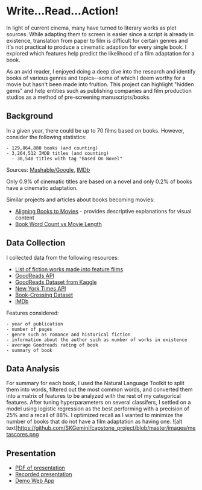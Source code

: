 # Write...Read...Action!

In light of current cinema, many have turned to literary works as plot sources. While adapting them to screen is easier since a script is already in existence, translation from paper to film is difficult for certain genres and it's not practical to produce a cinematic adaption for every single book. I explored which features help predict the likelihood of a film adaptation for a book. 

As an avid reader, I enjoyed doing a deep dive into the research and identify books of various genres and topics--some of which I deem worthy for a movie but hasn't been made into fruition. This project can highlight "hidden gems" and help entities such as publishing companies and film production studios as a method of pre-screening manuscripts/books.

## Background

In a given year, there could be up to 70 films based on books. However, consider the following statistics:
```
- 129,864,880 books (and counting)
- 3,264,512 IMDB titles (and counting)
  - 30,548 titles with tag "Based On Novel"
```
Sources: [Mashable/Google](https://mashable.com/2010/08/05/number-of-books-in-the-world/#P1TH6qxOSmqg), [IMDb](https://www.imdb.com/search/keyword?keywords=based-on-novel)

Only 0.9% of cinematic titles are based on a novel and only 0.2% of books have a cinematic adaptation. 

Similar projects and articles about books becoming movies:
- [Aligning Books to Movies](http://yknzhu.wixsite.com/mbweb) - provides descriptive explanations for visual content
- [Book Word Count vs Movie Length](https://www.overthinkingit.com/2013/08/12/book-word-count-movie-length-2/)

## Data Collection

I collected data from the following resources:

- [List of fiction works made into feature films](https://en.wikipedia.org/wiki/Lists_of_fiction_works_made_into_feature_films)
- [GoodReads API](https://www.goodreads.com/api/index#search.books)
- [GoodReads Dataset from Kaggle](https://www.kaggle.com/zygmunt/goodbooks-10k)
- [New York Times API](https://developer.nytimes.com)
- [Book-Crossing Dataset](http://www2.informatik.uni-freiburg.de/~cziegler/BX/)
- [IMDb](https://www.imdb.com/?ref_=nv_home)

Features considered:
```
- year of publication
- number of pages
- genre such as romance and historical fiction
- information about the author such as number of works in existence
- average Goodreads rating of book
- summary of book
```

## Data Analysis
For summary for each book, I used the Natural Language Toolkit to split them into words, filtered out the most common words, and converted them into a matrix of features to be analyzed with the rest of my categorical features. After tuning hyperparameters on several classifers, I settled on a model using logistic regression as the best performing with a precision of 25% and a recall of 88%. I optimized recall as I wanted to minimize the number of books that do not have a film adaptation as having one.
![alt text]https://github.com/SKGemini/capstone_project/blob/master/images/metascores.png

## Presentation
- [PDF of presentation](https://github.com/SKGemini/capstone_project/blob/master/Write...Read...Action!.pdf)
- [Recorded presentation](https://www.youtube.com/watch?v=TmMkflxlJ6U&index=7&list=PLxtztEze-DRedrinVPfmde2jq9UKwxBzq)
- [Demo Web App](https://github.com/SKGemini/capstone_project/blob/master/images/demo.mov)
